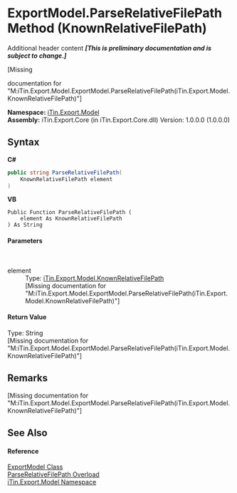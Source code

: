 # ExportModel.ParseRelativeFilePath Method (KnownRelativeFilePath)
Additional header content _**\[This is preliminary documentation and is subject to change.\]**_

\[Missing <summary> documentation for "M:iTin.Export.Model.ExportModel.ParseRelativeFilePath(iTin.Export.Model.KnownRelativeFilePath)"\]

**Namespace:**&nbsp;<a href="ef57ffcc-e95e-b212-5a46-9aa6f5a3511f">iTin.Export.Model</a><br />**Assembly:**&nbsp;iTin.Export.Core (in iTin.Export.Core.dll) Version: 1.0.0.0 (1.0.0.0)

## Syntax

**C#**<br />
``` C#
public string ParseRelativeFilePath(
	KnownRelativeFilePath element
)
```

**VB**<br />
``` VB
Public Function ParseRelativeFilePath ( 
	element As KnownRelativeFilePath
) As String
```


#### Parameters
&nbsp;<dl><dt>element</dt><dd>Type: <a href="9f1a3475-2e73-0ef8-3746-0fce9feacf4e">iTin.Export.Model.KnownRelativeFilePath</a><br />\[Missing <param name="element"/> documentation for "M:iTin.Export.Model.ExportModel.ParseRelativeFilePath(iTin.Export.Model.KnownRelativeFilePath)"\]</dd></dl>

#### Return Value
Type: String<br />\[Missing <returns> documentation for "M:iTin.Export.Model.ExportModel.ParseRelativeFilePath(iTin.Export.Model.KnownRelativeFilePath)"\]

## Remarks
\[Missing <remarks> documentation for "M:iTin.Export.Model.ExportModel.ParseRelativeFilePath(iTin.Export.Model.KnownRelativeFilePath)"\]

## See Also


#### Reference
<a href="ff3f8d5d-9bb7-2235-58c5-0d8358e85c80">ExportModel Class</a><br /><a href="fafccbd2-a490-2bfb-cd40-86027de66f36">ParseRelativeFilePath Overload</a><br /><a href="ef57ffcc-e95e-b212-5a46-9aa6f5a3511f">iTin.Export.Model Namespace</a><br />